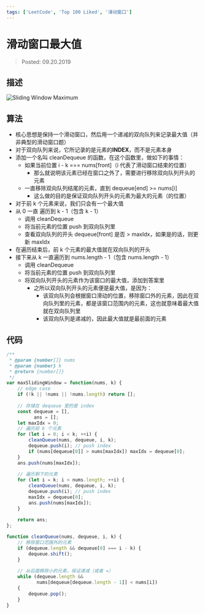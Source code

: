 ```yaml
---
tags: ['LeetCode', 'Top 100 Liked', '滑动窗口']
---
```


# 滑动窗口最大值

> Posted: 09.20.2019

<Tag />

## 描述

![Sliding Window Maximum](/slidingWindowMax.png)

## 算法

- 核心思想是保持一个滑动窗口，然后用一个递减的双向队列来记录最大值（并非典型的滑动窗口题）
- 对于双向队列来说，它所记录的是元素的**INDEX**，而不是元素本身
- 添加一个名叫 cleanDequeue 的函数，在这个函数里，做如下的事情：
  - 如果当前位置 i - k === nums[front]（i 代表了滑动窗口结束的位置）
    - 那么就说明该元素已经在窗口之外了，需要进行移除双向队列开头的元素
  - 一直移除双向队列结尾的元素，直到 dequeue[end] >= nums[i]
    - 这么做的目的是保证双向队列开头的元素为最大的元素（的位置）
- 对于前 k 个元素来说，我们只会有一个最大值
- 从 0 一直 遍历到 k - 1（包含 k - 1）
  - 调用 cleanDequeue
  - 将当前元素的位置 push 到双向队列里
  - 查看双向队列的开头 dequeue[front] 是否 > maxIdx，如果是的话，则更新 maxIdx
- 在遍历结束后，前 k 个元素的最大值就在双向队列的开头
- 接下来从 k 一直遍历到 nums.length - 1（包含 nums.length - 1）
  - 调用 cleanDequeue
  - 将当前元素的位置 push 到双向队列里
  - 将双向队列开头的元素作为该窗口的最大值，添加到答案里
    - 之所以双向队列开头的元素便是最大值，是因为：
      - 该双向队列会根据窗口滑动的位置，移除窗口外的元素，因此在双向队列里的元素，都是该窗口范围内的元素，这也就意味着最大值就在双向队列里
      - 该双向队列是递减的，因此最大值就是最前面的元素

## 代码

```javascript
/**
 * @param {number[]} nums
 * @param {number} k
 * @return {number[]}
 */
var maxSlidingWindow = function(nums, k) {
    // edge case
    if (!k || !nums || !nums.length) return [];
    
    // 存储在 dequeue 里的是 index
    const dequeue = [],
          ans = [];
    let maxIdx = 0;
    // 遍历前 k 个元素
    for (let i = 0; i < k; ++i) {
        cleanQueue(nums, dequeue, i, k);
        dequeue.push(i); // push index
        if (nums[dequeue[0]] > nums[maxIdx]) maxIdx = dequeue[0];
    }
    ans.push(nums[maxIdx]);
    
    // 遍历剩下的元素
    for (let i = k; i < nums.length; ++i) {
        cleanQueue(nums, dequeue, i, k);
        dequeue.push(i); // push index
        maxIdx = dequeue[0];
        ans.push(nums[maxIdx]);
    }
    
    return ans;
};

function cleanQueue(nums, dequeue, i, k) {
    // 移除窗口范围外的元素
    if (dequeue.length && dequeue[0] === i - k) {
        dequeue.shift();
    }
    
    // 从后面移除小的元素，保证递减（或者 =）
    while (dequeue.length && 
           nums[dequeue[dequeue.length - 1]] < nums[i])
    {
        dequeue.pop();
    }
}
```

<Disqus />